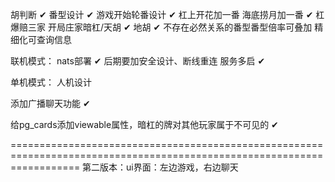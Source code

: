 胡判断 ✔
番型设计 ✔
游戏开始轮番设计 ✔
杠上开花加一番
海底捞月加一番 ✔
杠爆赔三家
开局庄家暗杠/天胡   ✔
地胡 ✔
不存在必然关系的番型番型倍率可叠加
精细化可查询信息

联机模式：
    nats部署 ✔
    后期要加安全设计、断线重连
    服务多启 ✔

单机模式：
    人机设计

添加广播聊天功能 ✔

给pg_cards添加viewable属性，暗杠的牌对其他玩家属于不可见的 ✔



========================================================================================================================
第二版本：ui界面：左边游戏，右边聊天
